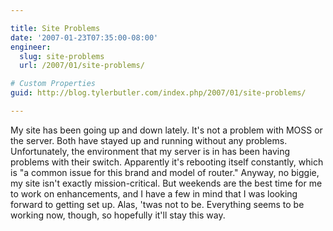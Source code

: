 ```yaml
---

title: Site Problems
date: '2007-01-23T07:35:00-08:00'
engineer:
  slug: site-problems
  url: /2007/01/site-problems/

# Custom Properties
guid: http://blog.tylerbutler.com/index.php/2007/01/site-problems/

---
```


My site has been going up and down lately. It's not a problem with MOSS or the
server. Both have stayed up and running without any problems. Unfortunately,
the environment that my server is in has been having problems with their
switch. Apparently it's rebooting itself constantly, which is "a common issue
for this brand and model of router." Anyway, no biggie, my site isn't exactly
mission-critical. But weekends are the best time for me to work on
enhancements, and I have a few in mind that I was looking forward to getting
set up. Alas, 'twas not to be. Everything seems to be working now, though, so
hopefully it'll stay this way.
